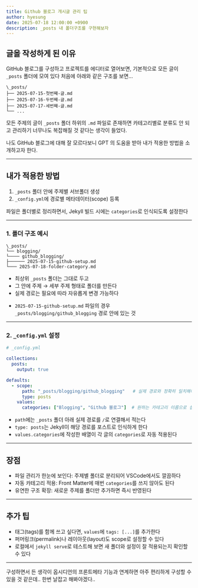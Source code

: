 ```yaml
---
title: Github 블로그 개시글 관리 팁
author: hyesung
date: 2025-07-18 12:00:00 +0900
description: _posts 내 폴더구조를 구현해보자
---
```


## 글을 작성하게 된 이유
GitHub 블로그를 구성하고 프로젝트를 에디터로 열어보면, 기본적으로 모든 글이 `_posts` 폴더에 모여 있다
처음에 아래와 같은 구조를 보면…
```
\_posts/
├── 2025-07-15-첫번째-글.md
├── 2025-07-16-두번째-글.md
├── 2025-07-17-세번째-글.md
└── ...
```
모든 주제의 글이 `_posts` 폴더 하위의 `.md` 파일로 존재하면 카테고리별로 분류도 안 되고 관리하기 너무나도 복잡해질 것 같다는 생각이 들었다.

나도 GitHub 블로그에 대해 잘 모르다보니 GPT 의 도움을 받아 내가 적용한 방법을 소개하고자 한다.

---

## 내가 적용한 방법

1. `_posts` 폴더 안에 주제별 서브폴더 생성
2. `_config.yml`에 경로별 메타데이터(scope) 등록

파일은 폴더별로 정리하면서, Jekyll 빌드 시에는 `categories`로 인식되도록 설정한다

---

### 1. 폴더 구조 예시
```
\_posts/
└── blogging/
└──── github_blogging/
├────── 2025-07-15-github-setup.md
└─── 2025-07-18-folder-category.md
```
* 최상위 `_posts` 폴더는 그대로 두고
* 그 안에 주제 → 세부 주제 형태로 폴더를 만든다
* 실제 경로는 필요에 따라 자유롭게 변경 가능하다
- `2025-07-15-github-setup.md` 파일의 경우 `_posts/blogging/github_blogging` 경로 안에 있는 것

---

### 2. `_config.yml` 설정

```yaml
# _config.yml

collections:
  posts:
    output: true

defaults:
  - scope:
      path: "_posts/blogging/github_blogging"   # 실제 경로와 정확히 일치해야 함
      type: posts
    values:
      categories: ["Blogging", "Github 블로그"]  # 원하는 카테고리 이름으로 설정
```

* `path`에는 `_posts` 폴더 아래 실제 경로를 `/`로 연결해서 적는다
* `type: posts`는 Jekyll이 해당 경로를 포스트로 인식하게 한다
* `values.categories`에 작성한 배열이 각 글의 `categories`로 자동 적용된다

---

## 장점

* 파일 관리가 한눈에 보인다: 주제별 폴더로 분리되어 VSCode에서도 깔끔하다
* 자동 카테고리 적용: Front Matter에 매번 `categories`를 쓰지 않아도 된다
* 유연한 구조 확장: 새로운 주제를 폴더만 추가하면 즉시 반영된다

---

## 추가 팁

* 태그(tags)를 함께 쓰고 싶다면, `values`에 `tags: [...]`를 추가한다
* 퍼머링크(permalink)나 레이아웃(layout)도 scope로 설정할 수 있다
* 로컬에서 `jekyll serve`로 테스트해 보면 새 폴더와 설정이 잘 적용되는지 확인할 수 있다

---


구성하면서 든 생각이 옵시디언의 프론트메타 기능과 연계하면 아주 편리하게 구성할 수 있을 것 같은데.. 한번 날잡고 해봐야겠다..



